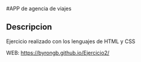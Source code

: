 #APP de agencia de viajes 

## Descripcion

Ejercicio realizado con los lenguajes de HTML y CSS 

WEB:  https://byrongb.github.io/Ejercicio2/
